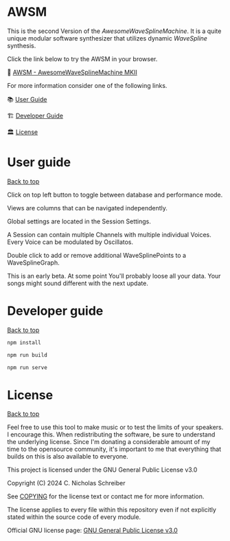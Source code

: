 # AWSM
This is the second Version of the *AwesomeWaveSplineMachine*. It is a quite unique modular software synthesizer that utilizes dynamic *WaveSpline* synthesis.

Click the link below to try the AWSM in your browser. 

🚀 [AWSM - AwesomeWaveSplineMachine MKII](https://rnd7.github.io/awsm-mkii/dist/index.html)

For more information consider one of the following links.

📚 [User Guide](#user-guide)

🏗 [Developer Guide](#developer-guide) 

🏛 [License](#license) 

# User guide

[Back to top](#awsm)

Click on top left button to toggle between database and performance mode.

Views are columns that can be navigated independently.

Global settings are located in the Session Settings.

A Session can contain multiple Channels with multiple individual Voices. Every Voice can be modulated by Oscillatos.

Double click to add or remove additional WaveSplinePoints to a WaveSplineGraph.

This is an early beta. At some point You'll probably loose all your data. Your songs might sound different with the next update.

# Developer guide

[Back to top](#awsm)


```bash
npm install
```

```bash
npm run build
```

```bash
npm run serve
```


# License

[Back to top](#awsm)

Feel free to use this tool to make music or to test the limits of your speakers. I encourage this. When redistributing the software, be sure to understand the underlying license. Since I'm donating a considerable amount of my time to the opensource community, it's important to me that everything that builds on this is also available to everyone.

This project is licensed under the GNU General Public License v3.0

Copyright (C) 2024  C. Nicholas Schreiber

See [COPYING](https://rnd7.github.io/awsm-mkii/COPYING) for the license text or contact me for more information.

The license applies to every file within this repository even if not explicitly stated within the source code of every module.

Official GNU license page: [GNU General Public License v3.0](https://www.gnu.org/licenses/gpl-3.0.html)
